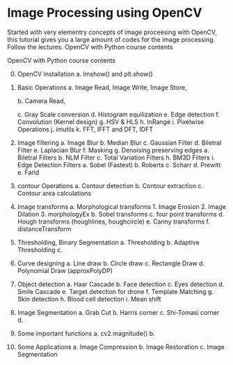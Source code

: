 # Image Processing using OpenCV
Started with very elementry concepts of image proceesing with OpenCV, this tutorial gives you a large amount of codes for the image processing. Follow the lectures.
OpenCV with Python course contents

OpenCV with Python course contents

0. OpenCV Installation
    a. Imshow() and plt.show()

1. Basic Operations
    a. Image Read, Image Write, Image Store,
    
    b. Camera Read,
    
    c. Gray Scale conversion
    d. Histogram equilization
    e. Edge detection
    f. Convolution (Kernel design)
    g. HSV & HLS
    h. InRange
    i. Pixelwise Operations
    j. imutils
    k. FFT, IFFT and DFT, IDFT

2. Image filtering
    a. Image Blur
    b. Median Blur
    c. Gaussian Filter
    d. Biletral Filter
    e. Laplacian Blur
    f. Masking
    g. Denoising preserving edges
        a. Biletral Filters
        b. NLM Filter
        c. Total Variation Filters
    h. BM3D Filters
    i. Edge Detection Filters
        a. Sobel (Fastest)
        b. Roberts
        c. Scharr
        d. Prewitt
        e. Farid
    


3. contour Operations 
    a. Contour detection
    b. Contour extraction
    c. Contour area calculations

4. Image transforms
    a. Morphological transforms
        1. Image Erosion
        2. Image Dilation
        3. morphologyEx
    b. Sobel transforms
    c. four point transforms
    d. Hough transforms (houghlines, houghcircle)
    e. Canny transforms
    f. distanceTransform

5. Thresholding, Binary Segmentation
    a. Thresholding
    b. Adaptive Thresholding
    c. 

6. Curve designing
    a. Line draw
    b. Circle draw
    c. Rectangle Draw
    d. Polynomial Draw (approxPolyDP)

7. Object detection
    a. Haar Cascade
    b. Face detection
    c. Eyes detection
    d. Smile Cascade
    e. Target detection for drone
    f. Template Matching
    g. Skin detection
    h. Blood cell detection
    i. Mean shift

8. Image Segmentation
    a. Grab Cut 
    b. Harris corner
    c. Shi-Tomasi corner
    d.

8. Some important functions
    a. cv2.magnitude()
    b. 

9. Some Applications
    a. Image Compression
    b. Image Restoration
    c. Image Segmentation
